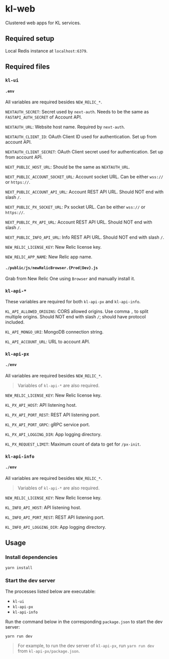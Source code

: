 # kl-web

Clustered web apps for KL services.

## Required setup

Local Redis instance at `localhost:6379`.

## Required files

### `kl-ui`

#### `.env`

All variables are required besides `NEW_RELIC_*`.

`NEXTAUTH_SECRET`: Secret used by `next-auth`. 
Needs to be the same as `FASTAPI_AUTH_SECRET` of Account API.

`NEXTAUTH_URL`: Website host name. Required by `next-auth`.

`NEXTAUTH_CLIENT_ID`: OAuth Client ID used for authentication. Set up from account API.

`NEXTAUTH_CLIENT_SECRET`: OAuth Client secret used for authentication. Set up from account API.

`NEXT_PUBLIC_HOST_URL`: Should be the same as `NEXTAUTH_URL`.

`NEXT_PUBLIC_ACCOUNT_SOCKET_URL`: Account socket URL. Can be either `wss://` or `https://`.

`NEXT_PUBLIC_ACCOUNT_API_URL`: Account REST API URL. Should NOT end with slash `/`.

`NEXT_PUBLIC_PX_SOCKET_URL`: Px socket URL. Can be either `wss://` or `https://`.

`NEXT_PUBLIC_PX_API_URL`: Account REST API URL. Should NOT end with slash `/`.

`NEXT_PUBLIC_INFO_API_URL`: Info REST API URL. Should NOT end with slash `/`.

`NEW_RELIC_LICENSE_KEY`: New Relic license key.

`NEW_RELIC_APP_NAME`: New Relic app name.

#### `./public/js/newRelicBrowser.{Prod|Dev}.js`

Grab from New Relic One using `Browser` and manually install it.

### `kl-api-*`

These variables are required for both `kl-api-px` and `kl-api-info`.

`KL_API_ALLOWED_ORIGINS`: CORS allowed origins. Use comma `,` to split multiple origins.
Should NOT end with slash `/`; should have protocol included.

`KL_API_MONGO_URI`: MongoDB connection string.

`KL_API_ACCOUNT_URL`: URL to account API.

### `kl-api-px`

#### `./env`

All variables are required besides `NEW_RELIC_*`.

> Variables of `kl-api-*` are also required.

`NEW_RELIC_LICENSE_KEY`: New Relic license key.

`KL_PX_API_HOST`: API listening host.

`KL_PX_API_PORT_REST`: REST API listening port.

`KL_PX_API_PORT_GRPC`: gRPC service port.

`KL_PX_API_LOGGING_DIR`: App logging directory.

`KL_PX_REQUEST_LIMIT`: Maximum count of data to get for `/px-init`.

### `kl-api-info`

#### `./env`

All variables are required besides `NEW_RELIC_*`.

> Variables of `kl-api-*` are also required.

`NEW_RELIC_LICENSE_KEY`: New Relic license key.

`KL_INFO_API_HOST`: API listening host.

`KL_INFO_API_PORT_REST`: REST API listening port.

`KL_INFO_API_LOGGING_DIR`: App logging directory.

## Usage

### Install dependencies

```shell
yarn install
```

### Start the dev server

The processes listed below are executable:
- `kl-ui`
- `kl-api-px`
- `kl-api-info`

Run the command below in the corresponding `package.json` to start the dev server:

```shell
yarn run dev
```

> For example, to run the dev server of `kl-api-px`, 
> run `yarn run dev` from `kl-api-px/package.json`.
